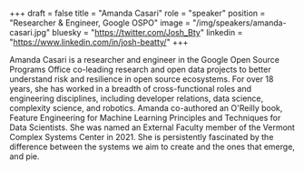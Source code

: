 +++
draft = false
title = "Amanda Casari"
role = "speaker"
position = "Researcher & Engineer, Google OSPO"
image = "/img/speakers/amanda-casari.jpg"
    bluesky = "https://twitter.com/Josh_Bty"
    linkedin = "https://www.linkedin.com/in/josh-beatty/"
+++

Amanda Casari is a researcher and engineer in the Google Open Source Programs Office co-leading research and open data projects to better understand risk and resilience in open source ecosystems. For over 18 years, she has worked in a breadth of cross-functional roles and engineering disciplines, including developer relations, data science, complexity science, and robotics. Amanda co-authored an O'Reilly book, Feature Engineering for Machine Learning Principles and Techniques for Data Scientists. She was named an External Faculty member of the Vermont Complex Systems Center in 2021. She is persistently fascinated by the difference between the systems we aim to create and the ones that emerge, and pie.